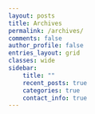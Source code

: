 ```yaml
---
layout: posts
title: Archives
permalink: /archives/
comments: false
author_profile: false
entries_layout: grid
classes: wide
sidebar:
    title: ""
    recent_posts: true
    categories: true
    contact_info: true
---
```

